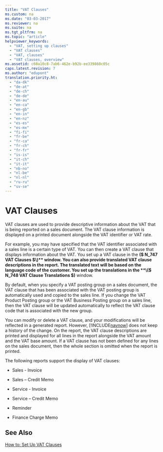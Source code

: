 ```yaml
---
title: "VAT Clauses"
ms.custom: na
ms.date: "03-03-2017"
ms.reviewer: na
ms.suite: na
ms.tgt_pltfrm: na
ms.topic: "article"
helpviewer_keywords: 
  - "VAT, setting up clauses"
  - "VAT clauses"
  - "VAT, clauses"
  - "VAT clauses, overview"
ms.assetid: c60a10c8-7ab6-462e-b92b-ee339860c05c
caps.latest.revision: 7
ms.author: "edupont"
translation.priority.ht: 
  - "da-dk"
  - "de-at"
  - "de-ch"
  - "de-de"
  - "en-au"
  - "en-ca"
  - "en-gb"
  - "en-in"
  - "en-nz"
  - "es-es"
  - "es-mx"
  - "fi-fi"
  - "fr-be"
  - "fr-ca"
  - "fr-ch"
  - "fr-fr"
  - "is-is"
  - "it-ch"
  - "it-it"
  - "nb-no"
  - "nl-be"
  - "nl-nl"
  - "ru-ru"
  - "sv-se"
---
```

# VAT Clauses
VAT clauses are used to provide descriptive information about the VAT that is being reported on a sales document. The VAT clause information is displayed on a printed document alongside the VAT identifier or VAT rate.  
  
 For example, you may have specified that the VAT identifier associated with a sales line is a certain type of VAT. You can then create a VAT clause that displays information about the VAT. You set up a VAT clause in the **\($ N\_747 VAT Clauses $\)** window. You can also provide translated VAT clause descriptions in the report. The translated text will be based on the language code of the customer. You set up the translations in the **\($ N\_748 VAT Clause Translations $\)** window.  
  
 By default, when you specify a VAT posting group on a sales document, the VAT clause that has been associated with the VAT posting group is automatically used and copied to the sales line. If you change the VAT Product Posting group or the VAT Business Posting group on a sales line, then the VAT clause will be updated automatically to reflect the VAT clause code that is associated with the new group.  
  
 You can modify or delete a VAT clause, and your modifications will be reflected in a generated report. However, [!INCLUDE[navnow](../ApplicationDesign/includes/navnow_md.md)] does not keep a history of the change. On the report, the VAT clause descriptions are printed and displayed for all lines in the report alongside the VAT amount and the VAT base amount. If a VAT clause has not been defined for any lines on the sales document, then the whole section is omitted when the report is printed.  
  
 The following reports support the display of VAT clauses:  
  
-   Sales \- Invoice  
  
-   Sales – Credit Memo  
  
-   Service \- Invoice  
  
-   Service – Credit Memo  
  
-   Reminder  
  
-   Finance Charge Memo  
  
## See Also  
 [How to: Set Up VAT Clauses](../Finance/how-to-set-up-vat-clauses.md)